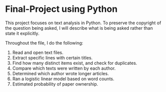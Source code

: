 # Final-Project using Python
This project focuses on text analysis in Python. To preserve the copyright of the question being asked, I will describe what is being asked rather than state it explicitly.

Throughout the file, I do the following:

1) Read and open text files.
2) Extract specific lines with certain titles.
3) Find how many distinct items exist, and check for duplicates.
4) Compare which texts were written by each author.
5) Determined which author wrote longer articles.
6) Ran a logistic linear model based on word counts.
7) Estimated probability of paper ownership.
